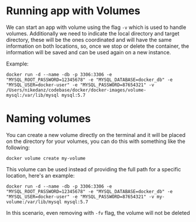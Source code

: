 # Running app with Volumes
We can start an app with volume using the flag `-v` which is used to handle volumes.
Additionally we need to indicate the local directory and target directory, these will be the ones coordinated and will have the same information on both locations, so, once we stop or delete the container, the information will be saved and can be used again on a new instance.

Example:
```docker
docker run -d --name -db -p 3306:3306 -e "MYSQL_ROOT_PASSWORD=12345678" -e "MYSQL_DATABASE=docker_db" -e "MYSQL_USER=docker-user" -e "MYSQL_PASSWORD=87654321" -v /Users/nikedanz/codebase/docker/docker-images/volume-mysql:/var/lib/mysql mysql:5.7
```

# Naming volumes
You can create a new volume directly on the terminal and it will be placed on the directory for your volumes, you can do this with something like the following:

```docker
docker volume create my-volume
```

This volume can be used instead of providing the full path for a specific location, here's an example:

```docker
docker run -d --name -db -p 3306:3306 -e "MYSQL_ROOT_PASSWORD=12345678" -e "MYSQL_DATABASE=docker_db" -e "MYSQL_USER=docker-user" -e "MYSQL_PASSWORD=87654321" -v my-volume:/var/lib/mysql mysql:5.7
```

In this scenario, even removing with `-fv` flag, the volume will not be deleted